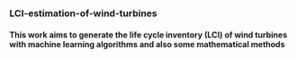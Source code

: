 ### LCI-estimation-of-wind-turbines
#### This work aims to generate the life cycle inventory (LCI) of wind turbines with machine learning algorithms and also some mathematical methods
